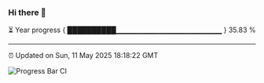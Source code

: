 ### Hi there 👋

⏳ Year progress { ██████████▁▁▁▁▁▁▁▁▁▁▁▁▁▁▁▁▁▁▁▁ } 35.83 %

---

⏰ Updated on Sun, 11 May 2025 18:18:22 GMT

![Progress Bar CI](https://github.com/liununu/liununu/workflows/Progress%20Bar%20CI/badge.svg)
